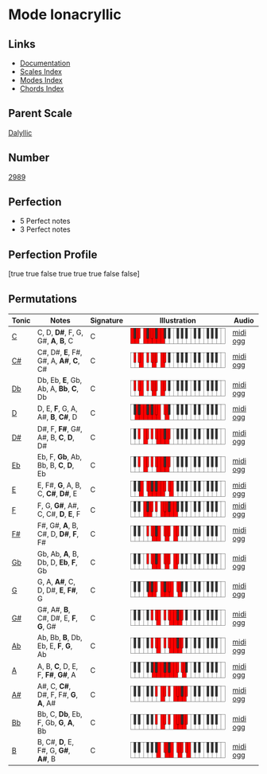 # Mode Ionacryllic

## Links

- [Documentation](index.md)
- [Scales Index](Scales.md)
- [Modes Index](Modes.md)
- [Chords Index](Chords.md)

## Parent Scale

[Dalyllic](ScaleDalyllic.md)

## Number

[2989](https://ianring.com/musictheory/scales/2989)

## Perfection

- 5 Perfect notes
- 3 Perfect notes

## Perfection Profile

[true true false true true true false false]

## Permutations

| Tonic | Notes | Signature | Illustration | Audio |
|-------|-------|-----------|--------------|-------|
| [C](ModeCNaturalIonacryllic.md) | C, D, **D#**, F, G, G#, **A**, **B**, C | C | ![CNaturalIonacryllic](ModeCNaturalIonacryllic.png) | [midi](ModeCNaturalIonacryllic.mid) [ogg](ModeCNaturalIonacryllic.ogg) |
| [C#](ModeCSharpIonacryllic.md) | C#, D#, **E**, F#, G#, A, **A#**, **C**, C# | C | ![CSharpIonacryllic](ModeCSharpIonacryllic.png) | [midi](ModeCSharpIonacryllic.mid) [ogg](ModeCSharpIonacryllic.ogg) |
| [Db](ModeDFlatIonacryllic.md) | Db, Eb, **E**, Gb, Ab, A, **Bb**, **C**, Db | C | ![DFlatIonacryllic](ModeDFlatIonacryllic.png) | [midi](ModeDFlatIonacryllic.mid) [ogg](ModeDFlatIonacryllic.ogg) |
| [D](ModeDNaturalIonacryllic.md) | D, E, **F**, G, A, A#, **B**, **C#**, D | C | ![DNaturalIonacryllic](ModeDNaturalIonacryllic.png) | [midi](ModeDNaturalIonacryllic.mid) [ogg](ModeDNaturalIonacryllic.ogg) |
| [D#](ModeDSharpIonacryllic.md) | D#, F, **F#**, G#, A#, B, **C**, **D**, D# | C | ![DSharpIonacryllic](ModeDSharpIonacryllic.png) | [midi](ModeDSharpIonacryllic.mid) [ogg](ModeDSharpIonacryllic.ogg) |
| [Eb](ModeEFlatIonacryllic.md) | Eb, F, **Gb**, Ab, Bb, B, **C**, **D**, Eb | C | ![EFlatIonacryllic](ModeEFlatIonacryllic.png) | [midi](ModeEFlatIonacryllic.mid) [ogg](ModeEFlatIonacryllic.ogg) |
| [E](ModeENaturalIonacryllic.md) | E, F#, **G**, A, B, C, **C#**, **D#**, E | C | ![ENaturalIonacryllic](ModeENaturalIonacryllic.png) | [midi](ModeENaturalIonacryllic.mid) [ogg](ModeENaturalIonacryllic.ogg) |
| [F](ModeFNaturalIonacryllic.md) | F, G, **G#**, A#, C, C#, **D**, **E**, F | C | ![FNaturalIonacryllic](ModeFNaturalIonacryllic.png) | [midi](ModeFNaturalIonacryllic.mid) [ogg](ModeFNaturalIonacryllic.ogg) |
| [F#](ModeFSharpIonacryllic.md) | F#, G#, **A**, B, C#, D, **D#**, **F**, F# | C | ![FSharpIonacryllic](ModeFSharpIonacryllic.png) | [midi](ModeFSharpIonacryllic.mid) [ogg](ModeFSharpIonacryllic.ogg) |
| [Gb](ModeGFlatIonacryllic.md) | Gb, Ab, **A**, B, Db, D, **Eb**, **F**, Gb | C | ![GFlatIonacryllic](ModeGFlatIonacryllic.png) | [midi](ModeGFlatIonacryllic.mid) [ogg](ModeGFlatIonacryllic.ogg) |
| [G](ModeGNaturalIonacryllic.md) | G, A, **A#**, C, D, D#, **E**, **F#**, G | C | ![GNaturalIonacryllic](ModeGNaturalIonacryllic.png) | [midi](ModeGNaturalIonacryllic.mid) [ogg](ModeGNaturalIonacryllic.ogg) |
| [G#](ModeGSharpIonacryllic.md) | G#, A#, **B**, C#, D#, E, **F**, **G**, G# | C | ![GSharpIonacryllic](ModeGSharpIonacryllic.png) | [midi](ModeGSharpIonacryllic.mid) [ogg](ModeGSharpIonacryllic.ogg) |
| [Ab](ModeAFlatIonacryllic.md) | Ab, Bb, **B**, Db, Eb, E, **F**, **G**, Ab | C | ![AFlatIonacryllic](ModeAFlatIonacryllic.png) | [midi](ModeAFlatIonacryllic.mid) [ogg](ModeAFlatIonacryllic.ogg) |
| [A](ModeANaturalIonacryllic.md) | A, B, **C**, D, E, F, **F#**, **G#**, A | C | ![ANaturalIonacryllic](ModeANaturalIonacryllic.png) | [midi](ModeANaturalIonacryllic.mid) [ogg](ModeANaturalIonacryllic.ogg) |
| [A#](ModeASharpIonacryllic.md) | A#, C, **C#**, D#, F, F#, **G**, **A**, A# | C | ![ASharpIonacryllic](ModeASharpIonacryllic.png) | [midi](ModeASharpIonacryllic.mid) [ogg](ModeASharpIonacryllic.ogg) |
| [Bb](ModeBFlatIonacryllic.md) | Bb, C, **Db**, Eb, F, Gb, **G**, **A**, Bb | C | ![BFlatIonacryllic](ModeBFlatIonacryllic.png) | [midi](ModeBFlatIonacryllic.mid) [ogg](ModeBFlatIonacryllic.ogg) |
| [B](ModeBNaturalIonacryllic.md) | B, C#, **D**, E, F#, G, **G#**, **A#**, B | C | ![BNaturalIonacryllic](ModeBNaturalIonacryllic.png) | [midi](ModeBNaturalIonacryllic.mid) [ogg](ModeBNaturalIonacryllic.ogg) |
